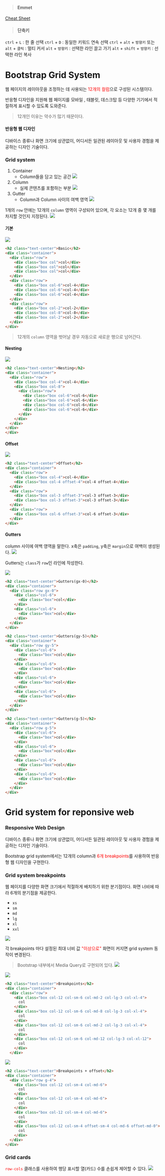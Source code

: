 > #### Emmet
<a href="https://docs.emmet.io/cheat-sheet/" target="_blank">Cheat Sheet</a>

> #### 단축키
`ctrl` + `L` : 한 줄 선택
`ctrl` + `D` : 동일한 키워드 연속 선택
`ctrl` + `alt` + `방향키`  또는 `alt` + `클릭` : 멀티 커서
`alt` + `방향키` : 선택한 라인 끌고 가기
`alt` + `shift` + `방향키` : 선택한 라인 복사

# Bootstrap Grid System
웹 페이지의 레이아웃을 조정하는 데 사용되는 <span style="color: red;">12개의 컬럼</span>으로 구성된 시스템이다.

반응형 디자인을 지원해 웹 페이지를 모바일 , 태블릿, 데스크탑 등 다양한 기기에서 적절하게 표시할 수 있도록 도와준다.

> 12개인 이유는 약수가 많기 때문이다.

#### 반응형 웹 디자인
디바이스 종류나 화면 크기에 상관없이, 어디서든 일관된 레이아웃 및 사용자 경험을 제공하는 디자인 기술이다.

### Grid system
1. Container
	- Column들을 담고 있는 공간
    ![](https://velog.velcdn.com/images/pyoung/post/d640bdfd-d37c-4c7f-bf7f-d83e2ed70ab3/image.png)
2. Column
	- 실제 콘텐츠를 포함하는 부분
    ![](https://velog.velcdn.com/images/pyoung/post/a87110b3-98e9-474e-b73a-f9a3390a56a5/image.png)
3. Gutter
	- Column과 Column 사이의 여백 영역
    ![](https://velog.velcdn.com/images/pyoung/post/82dc5958-c4d9-474d-a2b1-61acff04b929/image.png)

1개의 `row` 안에는 12개의 `column` 영역이 구성되어 있으며, 각 요소는 12개 중 몇 개를 차지할 것인지 지정된다.
![](https://velog.velcdn.com/images/pyoung/post/5602ec8d-3921-4a7f-a0f4-25515fca3e6b/image.png)

#### 기본
![](https://velog.velcdn.com/images/pyoung/post/347c216f-c02b-404a-abc5-ed0a2b07bd53/image.png)
```html
<h2 class="text-center">Basic</h2>
<div class="container">
  <div class="row">
    <div class="box col">col</div>
    <div class="box col">col</div>
    <div class="box col">col</div>
  </div>
  <div class="row">
    <div class="box col-6">col-4</div>
    <div class="box col-6">col-4</div>
    <div class="box col-6">col-4</div>
  </div>
  <div class="row">
    <div class="box col-2">col-2</div>
    <div class="box col-8">col-8</div>
    <div class="box col-2">col-2</div>
  </div>
</div>
```

> 12개의 `column` 영역을 벗어날 경우 자동으로 새로운 행으로 넘어간다.

#### Nesting
![](https://velog.velcdn.com/images/pyoung/post/73862b39-93b1-481c-838a-939fcf16b602/image.png)
```html
<h2 class="text-center">Nesting</h2>
<div class="container">
  <div class="row">
    <div class="box col-4">col-4</div>
    <div class="box col-8">
      <div class="row">
        <div class="box col-6">col-6</div>
        <div class="box col-6">col-6</div>
        <div class="box col-6">col-6</div>
        <div class="box col-6">col-6</div>
      </div>
    </div>
  </div>
</div>
</div>
```

#### Offset
![](https://velog.velcdn.com/images/pyoung/post/cd7ab785-11c6-429f-a0e4-511239ac539f/image.png)
```html
<h2 class="text-center">Offset</h2>
<div class="container">
  <div class="row">
    <div class="box col-4">col-4</div>
    <div class="box col-4 offset-4">col-4 offset-4</div>
  </div>
  <div class="row">
    <div class="box col-3 offset-3">col-3 offset-3</div>
    <div class="box col-3 offset-3">col-3 offset-3</div>
  </div>
  <div class="row">
    <div class="box col-6 offset-3">col-6 offset-3</div>
  </div>
</div>
```

#### Gutters
column 사이에 여백 영역을 말한다. x축은 `padding`, y축은 `margin`으로 여백이 생성된다.
![](https://velog.velcdn.com/images/pyoung/post/3da0fb8b-7070-46a9-9991-3b1802d9c109/image.png)

Gutters는 `class`가 `row`인 라인에 작성한다.

![](https://velog.velcdn.com/images/pyoung/post/3f030019-d0b0-41f0-9dc5-d6caf49206b3/image.png)
```html
<h2 class="text-center">Gutters(gx-0)</h2>
<div class="container">
  <div class="row gx-0">
    <div class="col-6">
      <div class="box">col</div>
    </div>
    <div class="col-6">
      <div class="box">col</div>
    </div>
  </div>
</div>

<h2 class="text-center">Gutters(gy-5)</h2>
<div class="container">
  <div class="row gy-5">
    <div class="col-6">
      <div class="box">col</div>
    </div>
    <div class="col-6">
      <div class="box">col</div>
    </div>
    <div class="col-6">
      <div class="box">col</div>
    </div>
    <div class="col-6">
      <div class="box">col</div>
    </div>
  </div>
</div>

<h2 class="text-center">Gutters(g-5)</h2>
<div class="container">
  <div class="row g-5">
    <div class="col-6">
      <div class="box">col</div>
    </div>
    <div class="col-6">
      <div class="box">col</div>
    </div>
    <div class="col-6">
      <div class="box">col</div>
    </div>
    <div class="col-6">
      <div class="box">col</div>
    </div>
  </div>
</div>
```

# Grid system for reponsive web
### Responsive Web Design
디바이스 종류나 화면 크기에 상관없이, 어디서든 일관된 레이아웃 및 사용자 경험을 제공하는 디자인 기술이다.

Bootstrap grid system에서는 12개의 column과 <span style="color: red;">6개 breakpoints</span>를 사용하여 반응형 웹 디자인을 구현한다.

### Grid system breakpoints
웹 페이지를 다양한 화면 크기에서 적절하게 배치하기 위한 분기점이다. 화면 너비에 따라 6개의 분기점을 제공한다.
- `xs`
- `sm`
- `md`
- `lg`
- `xl`
- `xxl`

![](https://velog.velcdn.com/images/pyoung/post/effc8767-cb97-45a2-bfb1-20925916b494/image.png)

각 breakpoints 마다 설정된 최대 너비 값 <span style="color: red;">"이상으로"</span> 화면이 커지면 grid system 동작이 변경된다.

> Bootstrap 내부에서 Media Query로 구현되어 있다.
![](https://velog.velcdn.com/images/pyoung/post/c8090829-68c5-4af0-94c5-ffea475363ba/image.png)

![](https://velog.velcdn.com/images/pyoung/post/a6e8e711-852b-438e-a114-b5c7d276f45c/image.png)
```html
<h2 class="text-center">Breakpoints</h2>
<div class="container">
  <div class="row">
    <div class="box col-12 col-sm-6 col-md-2 col-lg-3 col-xl-4">
      col
    </div>
    <div class="box col-12 col-sm-6 col-md-8 col-lg-3 col-xl-4">
      col
    </div>
    <div class="box col-12 col-sm-6 col-md-2 col-lg-3 col-xl-4">
      col
    </div>
    <div class="box col-12 col-sm-6 col-md-12 col-lg-3 col-xl-12">
      col
    </div>
  </div>
```

![](https://velog.velcdn.com/images/pyoung/post/f51dd672-8928-4a83-9e30-4d38da364006/image.png)
```html
<h2 class="text-center">Breakpoints + offset</h2>
<div class="container">
  <div class="row g-4">
    <div class="box col-12 col-sm-4 col-md-6">
      col
    </div>
    <div class="box col-12 col-sm-4 col-md-6">
      col
    </div>
    <div class="box col-12 col-sm-4 col-md-6">
      col
    </div>
    <div class="box col-12 col-sm-4 offset-sm-4 col-md-6 offset-md-0">
      col
    </div>
  </div>
</div>
```

### Grid cards
<span style="color: red;">`row-cols`</span> 클래스를 사용하여 행당 표시할 열(카드) 수를 손쉽게 제어할 수 있다.
![](https://velog.velcdn.com/images/pyoung/post/a87ad588-36ba-4e4a-a5fb-227b984d5a12/image.png)